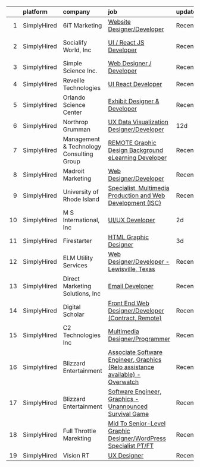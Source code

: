 

|    | platform    | company                                  | job                                                                                                                                                                                         | update_time   | location                     |
|---:|:------------|:-----------------------------------------|:--------------------------------------------------------------------------------------------------------------------------------------------------------------------------------------------|:--------------|:-----------------------------|
|  1 | SimplyHired | 6iT Marketing                            | [Website Designer/Developer](https://www.simplyhired.com/job/EwlGCTX-h85pgzf3jqQ7_nwUCfknZ-TB75B3EIwkHFZoLYRza-WrNw?q=graphic+developer)                                                    | Recently      | Remote                       |
|  2 | SimplyHired | Socialify World, Inc                     | [UI / React JS Developer](https://www.simplyhired.com/job/nVOskS2t1xZHdo0tOWzXYRLJ7IGEpviq625bLsHeHCTCe1gDVA07UA?q=graphic+developer)                                                       | Recently      | San Francisco, CA            |
|  3 | SimplyHired | Simple Science Inc.                      | [Web Designer / Developer](https://www.simplyhired.com/job/rXf-cqUDuJ8ImA_ADe8DKR3Jp7zXjAPpyds_dN0YJ2MuGk7LlQbFbQ?q=graphic+developer)                                                      | Recently      | Costa Mesa, CA               |
|  4 | SimplyHired | Reveille Technologies                    | [UI React Developer](https://www.simplyhired.com/job/8II9foac_FkuDLoqewCLS7JJpUAr6O050xiML6OBKsDk0MZW8Tn8fg?q=graphic+developer)                                                            | Recently      | Plano, TX                    |
|  5 | SimplyHired | Orlando Science Center                   | [Exhibit Designer & Developer](https://www.simplyhired.com/job/JpuP0DVPATVwH0-XnxFsc8nJ-z6kfBqXsh9luvt7lVv6oPB3kNfQcg?q=graphic+developer)                                                  | Recently      | Orlando, FL                  |
|  6 | SimplyHired | Northrop Grumman                         | [UX Data Visualization Designer/Developer](https://www.simplyhired.com/job/FLOduReL1XWDEGlXSFyb7IocUTUIDodVRs_exgbtsBPSvuMM3Vr2Ow?q=graphic+developer)                                      | 12d           | Virginia                     |
|  7 | SimplyHired | Management & Technology Consulting Group | [REMOTE Graphic Design Background eLearning Developer](https://www.simplyhired.com/job/tqputmNP5xk0HDGdkzt-Pwv2qysmm6nUEz9prI4fNiwlqRPqBMws0A?q=graphic+developer)                          | Recently      | Greenville, SC +24 locations |
|  8 | SimplyHired | Madroit Marketing                        | [Web Designer/Developer](https://www.simplyhired.com/job/2ECCZKv_yRidqYSoG3u4dtl6EIssDNlefGaCRzsDoIHb3JnxZOP6Lw?q=graphic+developer)                                                        | Recently      | Remote                       |
|  9 | SimplyHired | University of Rhode Island               | [Specialist, Multimedia Production and Web Development (ISC)](https://www.simplyhired.com/job/2ixL2ROB8Kod9lUnnnMUrFIamXF3RFbRO5zuMXVF1Zu_vH2iGDJvaA?q=graphic+developer)                   | Recently      | Narragansett, RI             |
| 10 | SimplyHired | M S International, Inc                   | [UI/UX Developer](https://www.simplyhired.com/job/9dcvsW3XheCjA7gPXGjxb_tdlbFsR8i943wfuBCIfRJcYB4uvxLEjg?q=graphic+developer)                                                               | 2d            | Orange, CA                   |
| 11 | SimplyHired | Firestarter                              | [HTML Graphic Designer](https://www.simplyhired.com/job/8EOjR0F-fRkKZ7tY2DcAxGXOazaEarbFO_hifXHPOwdn_WPsgcxM1Q?q=graphic+developer)                                                         | 3d            | Remote                       |
| 12 | SimplyHired | ELM Utility Services                     | [Web Designer/Developer - Lewisville, Texas](https://www.simplyhired.com/job/jrxVOJfJeA4ENVWAYVbQeREnKwO8aSV2gw6Z6VoRGmZBup49eUNTTA?q=graphic+developer)                                    | Recently      | The Colony, TX               |
| 13 | SimplyHired | Direct Marketing Solutions, Inc          | [Email Developer](https://www.simplyhired.com/job/0YkiqqibIt89pgUYA90UC6AUUKUKhRu-UAiFhumcARjyc33xy5zOmg?q=graphic+developer)                                                               | Recently      | Portland, OR                 |
| 14 | SimplyHired | Digital Scholar                          | [Front End Web Designer/Developer (Contract, Remote)](https://www.simplyhired.com/job/EGQ3-5kOO-ePr-PIUL7wkK4zsQbD1V10Kz3r2eA92ZE-A9jTl8QgaQ?q=graphic+developer)                           | Recently      | Remote                       |
| 15 | SimplyHired | C2 Technologies Inc                      | [Multimedia Designer/Programmer](https://www.simplyhired.com/job/w24dksILanYpBN8xd8EHeLo4SARij5b9_5a7TYmDfGI3hXUeJ64wLQ?q=graphic+developer)                                                | Recently      | Norfolk, VA                  |
| 16 | SimplyHired | Blizzard Entertainment                   | [Associate Software Engineer, Graphics (Relo assistance available) - Overwatch](https://www.simplyhired.com/job/JwATJeNSdxmGexly0zyfP4dg5tLfk1izCoBk20ZQiSi490-cxSHmGQ?q=graphic+developer) | Recently      | Irvine, CA                   |
| 17 | SimplyHired | Blizzard Entertainment                   | [Software Engineer, Graphics - Unannounced Survival Game](https://www.simplyhired.com/job/NUK4mbBCRI5wIENh-DNnNuS2SQlef6skaQhhcWJ6Ry3dJh5-F1ZZSA?q=graphic+developer)                       | Recently      | Irvine, CA                   |
| 18 | SimplyHired | Full Throttle Marekting                  | [Mid To Senior-Level Graphic Designer/WordPress Specialist PT/FT](https://www.simplyhired.com/job/JiCn5hf5Hgu4acBY9SvT87WeQhU06N041yNL4sQZrsGQ-rbKfSEung?q=graphic+developer)               | Recently      | Remote                       |
| 19 | SimplyHired | Vision RT                                | [UX Designer](https://www.simplyhired.com/job/Ps7QXapMpvVwE29j0eSijAVP4WAk69fekUWmZ-wL1RHqKOgE1V_HVg?q=graphic+developer)                                                                   | Recently      | Remote                       |